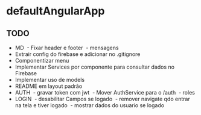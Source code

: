 # defaultAngularApp

## TODO

* MD
  - Fixar header e footer
  - mensagens
* Extrair config do firebase e adicionar no .gitignore
* Componentizar menu
* Implementar Services por componente para consultar dados no Firebase
* Implementar uso de models
* README em layout padrão
* AUTH
  - gravar token com jwt
  - Mover AuthService para o /auth
  - roles
* LOGIN
  - desabilitar Campos se logado
  - remover navigate qdo entrar na tela e tiver logado
  - mostrar dados do usuario se logado
